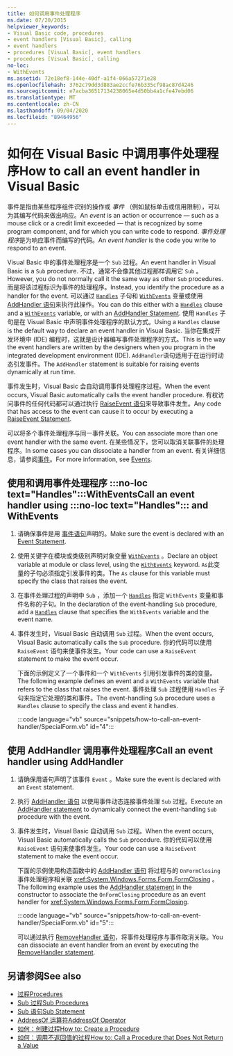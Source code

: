```yaml
---
title: 如何调用事件处理程序
ms.date: 07/20/2015
helpviewer_keywords:
- Visual Basic code, procedures
- event handlers [Visual Basic], calling
- event handlers
- procedures [Visual Basic], event handlers
- procedures [Visual Basic], calling
no-loc:
- WithEvents
ms.assetid: 72e18ef8-144e-40df-a1f4-066a57271e28
ms.openlocfilehash: 3762c79dd3d883ae2ccfe76b335cf98ac87d4246
ms.sourcegitcommit: e7acba36517134238065e4d50bb4a1cfe47ebd06
ms.translationtype: MT
ms.contentlocale: zh-CN
ms.lasthandoff: 09/04/2020
ms.locfileid: "89464956"
---
```

# <a name="how-to-call-an-event-handler-in-visual-basic"></a><span data-ttu-id="70edc-102">如何在 Visual Basic 中调用事件处理程序</span><span class="sxs-lookup"><span data-stu-id="70edc-102">How to call an event handler in Visual Basic</span></span>

<span data-ttu-id="70edc-103">事件是指由某些程序组件识别的操作或 *事件* （例如鼠标单击或信用限制），可以为其编写代码来做出响应。</span><span class="sxs-lookup"><span data-stu-id="70edc-103">An *event* is an action or occurrence — such as a mouse click or a credit limit exceeded — that is recognized by some program component, and for which you can write code to respond.</span></span> <span data-ttu-id="70edc-104">*事件处理程序*是为响应事件而编写的代码。</span><span class="sxs-lookup"><span data-stu-id="70edc-104">An *event handler* is the code you write to respond to an event.</span></span>

<span data-ttu-id="70edc-105">Visual Basic 中的事件处理程序是一个 `Sub` 过程。</span><span class="sxs-lookup"><span data-stu-id="70edc-105">An event handler in Visual Basic is a `Sub` procedure.</span></span> <span data-ttu-id="70edc-106">不过，通常不会像其他过程那样调用它 `Sub` 。</span><span class="sxs-lookup"><span data-stu-id="70edc-106">However, you do not normally call it the same way as other `Sub` procedures.</span></span> <span data-ttu-id="70edc-107">而是将该过程标识为事件的处理程序。</span><span class="sxs-lookup"><span data-stu-id="70edc-107">Instead, you identify the procedure as a handler for the event.</span></span> <span data-ttu-id="70edc-108">可以通过 [`Handles`](../../../language-reference/statements/handles-clause.md) 子句和 [`WithEvents`](../../../language-reference/modifiers/withevents.md) 变量或使用 [AddHandler 语句](../../../language-reference/statements/addhandler-statement.md)来执行此操作。</span><span class="sxs-lookup"><span data-stu-id="70edc-108">You can do this either with a [`Handles`](../../../language-reference/statements/handles-clause.md) clause and a [`WithEvents`](../../../language-reference/modifiers/withevents.md) variable, or with an [AddHandler Statement](../../../language-reference/statements/addhandler-statement.md).</span></span> <span data-ttu-id="70edc-109">使用 `Handles` 子句是在 Visual Basic 中声明事件处理程序的默认方式。</span><span class="sxs-lookup"><span data-stu-id="70edc-109">Using a `Handles` clause is the default way to declare an event handler in Visual Basic.</span></span> <span data-ttu-id="70edc-110">当你在集成开发环境中 (IDE) 编程时，这就是设计器编写事件处理程序的方式。</span><span class="sxs-lookup"><span data-stu-id="70edc-110">This is the way the event handlers are written by the designers when you program in the integrated development environment (IDE).</span></span> <span data-ttu-id="70edc-111">`AddHandler`语句适用于在运行时动态引发事件。</span><span class="sxs-lookup"><span data-stu-id="70edc-111">The `AddHandler` statement is suitable for raising events dynamically at run time.</span></span>

<span data-ttu-id="70edc-112">事件发生时，Visual Basic 会自动调用事件处理程序过程。</span><span class="sxs-lookup"><span data-stu-id="70edc-112">When the event occurs, Visual Basic automatically calls the event handler procedure.</span></span> <span data-ttu-id="70edc-113">有权访问事件的任何代码都可以通过执行 [RaiseEvent 语句](../../../language-reference/statements/raiseevent-statement.md)来导致事件发生。</span><span class="sxs-lookup"><span data-stu-id="70edc-113">Any code that has access to the event can cause it to occur by executing a [RaiseEvent Statement](../../../language-reference/statements/raiseevent-statement.md).</span></span>

<span data-ttu-id="70edc-114">可以将多个事件处理程序与同一事件关联。</span><span class="sxs-lookup"><span data-stu-id="70edc-114">You can associate more than one event handler with the same event.</span></span> <span data-ttu-id="70edc-115">在某些情况下，您可以取消关联事件的处理程序。</span><span class="sxs-lookup"><span data-stu-id="70edc-115">In some cases you can dissociate a handler from an event.</span></span> <span data-ttu-id="70edc-116">有关详细信息，请参阅[事件](../events/index.md)。</span><span class="sxs-lookup"><span data-stu-id="70edc-116">For more information, see [Events](../events/index.md).</span></span>

## <a name="call-an-event-handler-using-no-loc-texthandles-and-no-locwithevents"></a><span data-ttu-id="70edc-117">使用和调用事件处理程序 :::no-loc text="Handles":::WithEvents</span><span class="sxs-lookup"><span data-stu-id="70edc-117">Call an event handler using :::no-loc text="Handles"::: and WithEvents</span></span>

1. <span data-ttu-id="70edc-118">请确保事件是用 [事件语句](../../../language-reference/statements/event-statement.md)声明的。</span><span class="sxs-lookup"><span data-stu-id="70edc-118">Make sure the event is declared with an [Event Statement](../../../language-reference/statements/event-statement.md).</span></span>

2. <span data-ttu-id="70edc-119">使用关键字在模块或类级别声明对象变量 [`WithEvents`](../../../language-reference/modifiers/withevents.md) 。</span><span class="sxs-lookup"><span data-stu-id="70edc-119">Declare an object variable at module or class level, using the [`WithEvents`](../../../language-reference/modifiers/withevents.md) keyword.</span></span> <span data-ttu-id="70edc-120">`As`此变量的子句必须指定引发事件的类。</span><span class="sxs-lookup"><span data-stu-id="70edc-120">The `As` clause for this variable must specify the class that raises the event.</span></span>

3. <span data-ttu-id="70edc-121">在事件处理过程的声明中 `Sub` ，添加一个 [`Handles`](../../../language-reference/statements/handles-clause.md) 指定 `WithEvents` 变量和事件名称的子句。</span><span class="sxs-lookup"><span data-stu-id="70edc-121">In the declaration of the event-handling `Sub` procedure, add a [`Handles`](../../../language-reference/statements/handles-clause.md) clause that specifies the `WithEvents` variable and the event name.</span></span>

4. <span data-ttu-id="70edc-122">事件发生时，Visual Basic 自动调用 `Sub` 过程。</span><span class="sxs-lookup"><span data-stu-id="70edc-122">When the event occurs, Visual Basic automatically calls the `Sub` procedure.</span></span> <span data-ttu-id="70edc-123">你的代码可以使用 `RaiseEvent` 语句来使事件发生。</span><span class="sxs-lookup"><span data-stu-id="70edc-123">Your code can use a `RaiseEvent` statement to make the event occur.</span></span>

    <span data-ttu-id="70edc-124">下面的示例定义了一个事件和一个 `WithEvents` 引用引发事件的类的变量。</span><span class="sxs-lookup"><span data-stu-id="70edc-124">The following example defines an event and a `WithEvents` variable that refers to the class that raises the event.</span></span> <span data-ttu-id="70edc-125">事件处理 `Sub` 过程使用 `Handles` 子句来指定它处理的类和事件。</span><span class="sxs-lookup"><span data-stu-id="70edc-125">The event-handling `Sub` procedure uses a `Handles` clause to specify the class and event it handles.</span></span>

    :::code language="vb" source="snippets/how-to-call-an-event-handler/SpecialForm.vb" id="4":::

## <a name="call-an-event-handler-using-addhandler"></a><span data-ttu-id="70edc-126">使用 AddHandler 调用事件处理程序</span><span class="sxs-lookup"><span data-stu-id="70edc-126">Call an event handler using AddHandler</span></span>

1. <span data-ttu-id="70edc-127">请确保用语句声明了该事件 `Event` 。</span><span class="sxs-lookup"><span data-stu-id="70edc-127">Make sure the event is declared with an `Event` statement.</span></span>

2. <span data-ttu-id="70edc-128">执行 [AddHandler 语句](../../../language-reference/statements/addhandler-statement.md) 以使用事件动态连接事件处理 `Sub` 过程。</span><span class="sxs-lookup"><span data-stu-id="70edc-128">Execute an [AddHandler statement](../../../language-reference/statements/addhandler-statement.md) to dynamically connect the event-handling `Sub` procedure with the event.</span></span>

3. <span data-ttu-id="70edc-129">事件发生时，Visual Basic 自动调用 `Sub` 过程。</span><span class="sxs-lookup"><span data-stu-id="70edc-129">When the event occurs, Visual Basic automatically calls the `Sub` procedure.</span></span> <span data-ttu-id="70edc-130">你的代码可以使用 `RaiseEvent` 语句来使事件发生。</span><span class="sxs-lookup"><span data-stu-id="70edc-130">Your code can use a `RaiseEvent` statement to make the event occur.</span></span>

    <span data-ttu-id="70edc-131">下面的示例使用构造函数中的 [AddHandler 语句](../../../language-reference/statements/addhandler-statement.md) 将过程与的 `OnFormClosing` 事件处理程序相关联 <xref:System.Windows.Forms.Form.FormClosing> 。</span><span class="sxs-lookup"><span data-stu-id="70edc-131">The following example uses the [AddHandler statement](../../../language-reference/statements/addhandler-statement.md) in the constructor to associate the `OnFormClosing` procedure as an event handler for <xref:System.Windows.Forms.Form.FormClosing>.</span></span>

    :::code language="vb" source="snippets/how-to-call-an-event-handler/SpecialForm.vb" id="5":::

    <span data-ttu-id="70edc-132">可以通过执行 [RemoveHandler 语句](../../../language-reference/statements/removehandler-statement.md)，将事件处理程序与事件取消关联。</span><span class="sxs-lookup"><span data-stu-id="70edc-132">You can dissociate an event handler from an event by executing the [RemoveHandler statement](../../../language-reference/statements/removehandler-statement.md).</span></span>

## <a name="see-also"></a><span data-ttu-id="70edc-133">另请参阅</span><span class="sxs-lookup"><span data-stu-id="70edc-133">See also</span></span>

- [<span data-ttu-id="70edc-134">过程</span><span class="sxs-lookup"><span data-stu-id="70edc-134">Procedures</span></span>](index.md)
- [<span data-ttu-id="70edc-135">Sub 过程</span><span class="sxs-lookup"><span data-stu-id="70edc-135">Sub Procedures</span></span>](sub-procedures.md)
- [<span data-ttu-id="70edc-136">Sub 语句</span><span class="sxs-lookup"><span data-stu-id="70edc-136">Sub Statement</span></span>](../../../language-reference/statements/sub-statement.md)
- [<span data-ttu-id="70edc-137">AddressOf 运算符</span><span class="sxs-lookup"><span data-stu-id="70edc-137">AddressOf Operator</span></span>](../../../language-reference/operators/addressof-operator.md)
- [<span data-ttu-id="70edc-138">如何：创建过程</span><span class="sxs-lookup"><span data-stu-id="70edc-138">How to: Create a Procedure</span></span>](how-to-create-a-procedure.md)
- [<span data-ttu-id="70edc-139">如何：调用不返回值的过程</span><span class="sxs-lookup"><span data-stu-id="70edc-139">How to: Call a Procedure that Does Not Return a Value</span></span>](how-to-call-a-procedure-that-does-not-return-a-value.md)
